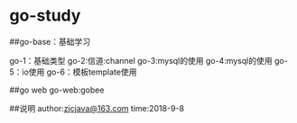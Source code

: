 # go-study


##go-base：基础学习

go-1：基础类型
go-2:信道:channel
go-3:mysql的使用
go-4:mysql的使用
go-5：io使用
go-6：模板template使用

##go web
go-web:gobee



##说明
author:zjcjava@163.com
time:2018-9-8